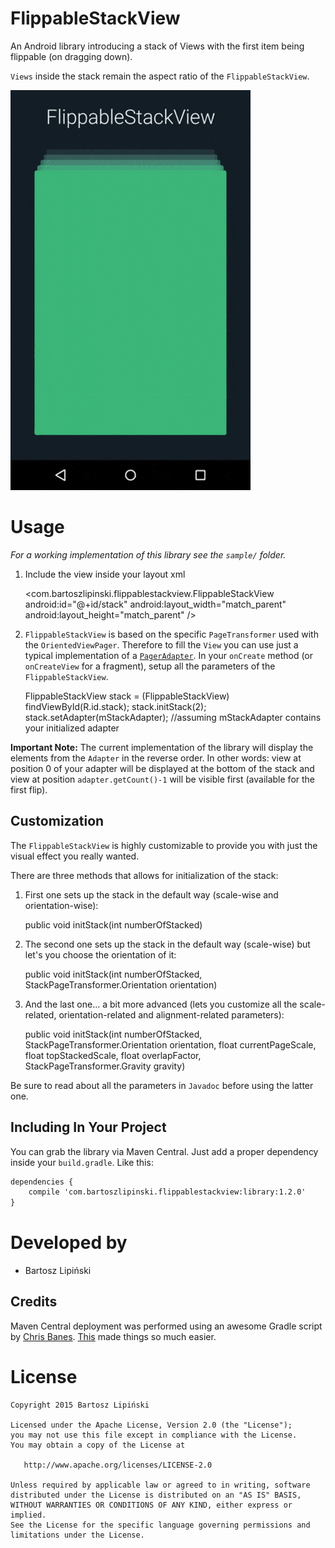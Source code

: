 FlippableStackView
===============
An Android library introducing a stack of Views with the first item being flippable (on dragging down).

`Views` inside the stack remain the aspect ratio of the `FlippableStackView`.

![ ](/FlippableStackView.gif)


Usage
=====
*For a working implementation of this library see the `sample/` folder.*

  1. Include the view inside your layout xml

        <com.bartoszlipinski.flippablestackview.FlippableStackView
            android:id="@+id/stack"
            android:layout_width="match_parent"
            android:layout_height="match_parent" />

  2. `FlippableStackView` is based on the specific `PageTransformer` used with the `OrientedViewPager`. Therefore to fill the `View` you can use just a typical implementation of a [`PagerAdapter`][1]. In your `onCreate` method (or `onCreateView` for a fragment), setup all the parameters of the `FlippableStackView`.

        FlippableStackView stack = (FlippableStackView) findViewById(R.id.stack);
        stack.initStack(2);
        stack.setAdapter(mStackAdapter);
        	//assuming mStackAdapter contains your initialized adapter

**Important Note:**
The current implementation of the library will display the elements from the `Adapter` in the reverse order. In other words: view at position 0 of your adapter will be displayed at the bottom of the stack and view at position `adapter.getCount()-1` will be visible first (available for the first flip).

Customization
-------------
The `FlippableStackView` is highly customizable to provide you with just the visual effect you really wanted.

There are three methods that allows for initialization of the stack:

  1. First one sets up the stack in the default way (scale-wise and orientation-wise):
 
        public void initStack(int numberOfStacked)

  2. The second one sets up the stack in the default way (scale-wise) but let's you choose the orientation of it:

        public void initStack(int numberOfStacked, StackPageTransformer.Orientation orientation)
 
  2. And the last one... a bit more advanced (lets you customize all the scale-related, orientation-related and alignment-related parameters):
  
        public void initStack(int numberOfStacked,
                              StackPageTransformer.Orientation orientation,
                              float currentPageScale,
                              float topStackedScale,
                              float overlapFactor,
                              StackPageTransformer.Gravity gravity) 
 
 Be sure to read about all the parameters in `Javadoc` before using the latter one.

Including In Your Project
-------------------------
You can grab the library via Maven Central. Just add a proper dependency inside your `build.gradle`. Like this:

```xml
dependencies {
    compile 'com.bartoszlipinski.flippablestackview:library:1.2.0'
}
```

Developed by
==========
 * Bartosz Lipiński

Credits
-------
Maven Central deployment was performed using an awesome Gradle script by [Chris Banes][2]. [This][3] made things so much easier.

License
======

    Copyright 2015 Bartosz Lipiński
    
    Licensed under the Apache License, Version 2.0 (the "License");
    you may not use this file except in compliance with the License.
    You may obtain a copy of the License at

       http://www.apache.org/licenses/LICENSE-2.0

    Unless required by applicable law or agreed to in writing, software
    distributed under the License is distributed on an "AS IS" BASIS,
    WITHOUT WARRANTIES OR CONDITIONS OF ANY KIND, either express or implied.
    See the License for the specific language governing permissions and
    limitations under the License.


 [1]: http://developer.android.com/reference/android/support/v4/view/PagerAdapter.html
 [2]: https://chris.banes.me/2013/08/27/pushing-aars-to-maven-central/
 [3]: https://github.com/chrisbanes/gradle-mvn-push
